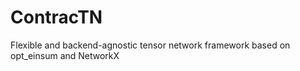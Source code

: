 # ContracTN
Flexible and backend-agnostic tensor network framework based on opt_einsum and NetworkX

